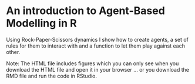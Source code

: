 # An introduction to Agent-Based Modelling in R 

Using Rock-Paper-Scissors dynamics I show how to create agents, a set of rules for them to interact with and a function to let them play against each other. 

Note: The HTML file includes figures which you can only see when you download the HTML file and open it in your browser ... or you download the RMD file and run the code in RStudio.
